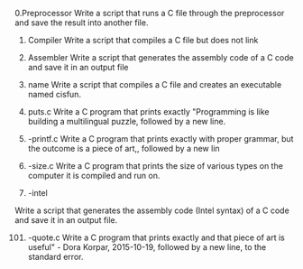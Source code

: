 0.Preprocessor
Write a script that runs a C file through the preprocessor and save the result into another file.

1. Compiler
Write a script that compiles a C file but does not link

2. Assembler
Write a script that generates the assembly code of a C code and save it in an output file

3. name
Write a script that compiles a C file and creates an executable named cisfun.

4. puts.c
Write a C program that prints exactly "Programming is like building a multilingual puzzle, followed by a new line.

5. -printf.c
Write a C program that prints exactly with proper grammar, but the outcome is a piece of art,, followed by a new lin

6. -size.c
Write a C program that prints the size of various types on the computer it is compiled and run on.

100. -intel

Write a script that generates the assembly code (Intel syntax) of a C code and save it in an output file.

101. -quote.c
Write a C program that prints exactly and that piece of art is useful" - Dora Korpar, 2015-10-19, followed by a new line, to the standard error.
